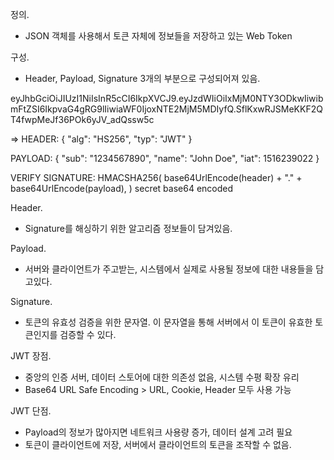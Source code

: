 정의.
- JSON 객체를 사용해서 토큰 자체에 정보들을 저장하고 있는 Web Token

구성.
- Header, Payload, Signature 3개의 부분으로 구성되어져 있음.

eyJhbGciOiJIUzI1NiIsInR5cCI6IkpXVCJ9.eyJzdWIiOiIxMjM0NTY3ODkwIiwibmFtZSI6IkpvaG4gRG9lIiwiaWF0IjoxNTE2MjM5MDIyfQ.SflKxwRJSMeKKF2QT4fwpMeJf36POk6yJV_adQssw5c

=> 
HEADER:
{
  "alg": "HS256",
  "typ": "JWT"
}

PAYLOAD:
{
  "sub": "1234567890",
  "name": "John Doe",
  "iat": 1516239022
}

VERIFY SIGNATURE:
HMACSHA256(
  base64UrlEncode(header) + "." +
  base64UrlEncode(payload),
) secret base64 encoded

Header.
- Signature를 해싱하기 위한 알고리즘 정보들이 담겨있음.

Payload.
- 서버와 클라이언트가 주고받는, 시스템에서 실제로 사용될 정보에 대한 내용들을 담고있다.

Signature.
- 토큰의 유효성 검증을 위한 문자열. 이 문자열을 통해 서버에서 이 토큰이 유효한 토큰인지를 검증할 수 있다.

JWT 장점.
- 중앙의 인증 서버, 데이터 스토어에 대한 의존성 없음, 시스템 수평 확장 유리
- Base64 URL Safe Encoding > URL, Cookie, Header 모두 사용 가능

JWT 단점.
- Payload의 정보가 많아지면 네트워크 사용량 증가, 데이터 설계 고려 필요
- 토큰이 클라이언트에 저장, 서버에서 클라이언트의 토큰을 조작할 수 없음.


